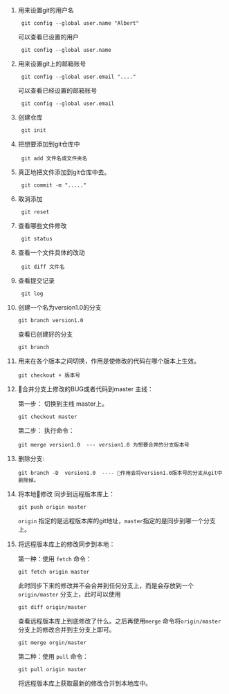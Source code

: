 1. 用来设置git的用户名  
        
        git config --global user.name "Albert"   

    可以查看已设置的用户  

        git config --global user.name 

2. 用来设置git上的邮箱账号    
        
        git config --global user.email "...." 

    可以查看已经设置的邮箱账号 

        git config --global user.email 

3. 创建仓库     
        
        git init 

4. 把想要添加到git仓库中 
        
        git add 文件名或文件夹名 

5. 真正地把文件添加到git仓库中去。    
        
        git commit -m "....." 

6. 取消添加     
        
        git reset  

7. 查看哪些文件修改 
        
        git status  

8. 查看一个文件具体的改动  
    
        git diff 文件名  

9. 查看提交记录   
    
        git log     

10. 创建一个名为version1.0的分支 
    
        git branch version1.0  

    查看已创建好的分支   
        
        git branch  

11. 用来在各个版本之间切换，作用是使修改的代码在哪个版本上生效。  
        
        git checkout + 版本号 

12. 合并分支上修改的BUG或者代码到master 主线： 

    第一步： 切换到主线 master上。 

        git checkout master
    
    第二步： 执行命令： 

        git merge version1.0  --- version1.0 为想要合并的分支版本号

13. 删除分支: 
    
        git branch -D  version1.0  ---- 作用会将version1.0版本号的分支从git中删除掉。

14. 将本地修改 同步到远程版本库上：

        git push origin master
    `origin` 指定的是远程版本库的git地址，`master`指定的是同步到哪一个分支上。

15. 将远程版本库上的修改同步到本地：

    第一种：使用 `fetch` 命令：

        git fetch origin master

    此时同步下来的修改并不会合并到任何分支上，而是会存放到一个`origin/master` 分支上，此时可以使用 

        git diff origin/master

    查看远程版本库上到底修改了什么。之后再使用`merge` 命令将`origin/master`分支上的修改合并到主分支上即可。

        git merge orgin/master

    第二种：使用 `pull` 命令：

        git pull origin master 

    将远程版本库上获取最新的修改合并到本地库中。